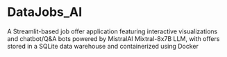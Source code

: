 # DataJobs_AI
A Streamlit-based job offer application featuring interactive visualizations and chatbot/Q&amp;A bots powered by MistralAI Mixtral-8x7B LLM, with offers stored in a SQLite data warehouse and containerized using Docker
